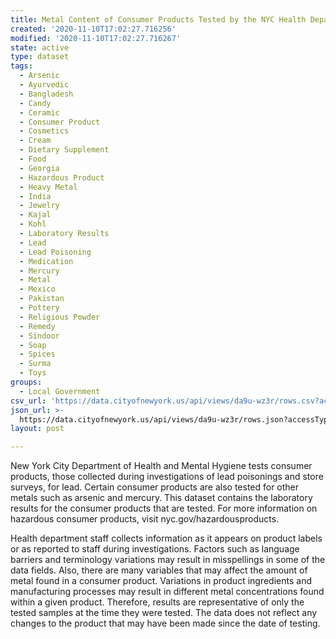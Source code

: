 ```yaml
---
title: Metal Content of Consumer Products Tested by the NYC Health Department
created: '2020-11-10T17:02:27.716256'
modified: '2020-11-10T17:02:27.716267'
state: active
type: dataset
tags:
  - Arsenic
  - Ayurvedic
  - Bangladesh
  - Candy
  - Ceramic
  - Consumer Product
  - Cosmetics
  - Cream
  - Dietary Supplement
  - Food
  - Georgia
  - Hazardous Product
  - Heavy Metal
  - India
  - Jewelry
  - Kajal
  - Kohl
  - Laboratory Results
  - Lead
  - Lead Poisoning
  - Medication
  - Mercury
  - Metal
  - Mexico
  - Pakistan
  - Pottery
  - Religious Powder
  - Remedy
  - Sindoor
  - Soap
  - Spices
  - Surma
  - Toys
groups:
  - Local Government
csv_url: 'https://data.cityofnewyork.us/api/views/da9u-wz3r/rows.csv?accessType=DOWNLOAD'
json_url: >-
  https://data.cityofnewyork.us/api/views/da9u-wz3r/rows.json?accessType=DOWNLOAD
layout: post

---
```

New York City Department of Health and Mental Hygiene tests consumer products, those collected during investigations of lead poisonings and store surveys, for lead. Certain consumer products are also tested for other metals such as arsenic and mercury.  This dataset contains the laboratory results for the consumer products that are tested.  For more information on hazardous consumer products, visit nyc.gov/hazardousproducts.</p>

Health department staff collects information as it appears on product labels or as reported to staff during investigations.  Factors such as language barriers and terminology variations may result in misspellings in some of the data fields.  Also, there are many variables that may affect the amount of metal found in a consumer product.  Variations in product ingredients and manufacturing processes may result in different metal concentrations found within a given product.  Therefore, results are representative of only the tested samples at the time they were tested. The data does not reflect any changes to the product that may have been made since the date of testing.
